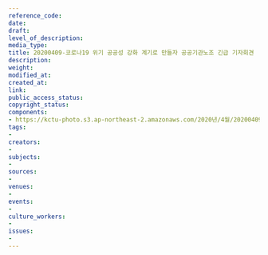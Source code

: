 ```yaml
---
reference_code: 
date: 
draft: 
level_of_description: 
media_type: 
title: 20200409-코로나19 위기 공공성 강화 계기로 만들자 공공기관노조 긴급 기자회견
description: 
weight: 
modified_at: 
created_at: 
link: 
public_access_status: 
copyright_status: 
components:
- https://kctu-photo.s3.ap-northeast-2.amazonaws.com/2020년/4월/20200409-코로나19+위기+공공성+강화+계기로+만들자+공공기관노조+긴급+기자회견/_DSC3584.jpg
tags:
- 
creators:
- 
subjects:
- 
sources:
- 
venues:
- 
events:
- 
culture_workers:
- 
issues:
- 
---
```


